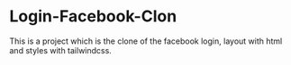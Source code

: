 # Login-Facebook-Clon
This is a project which is the clone of the facebook login, layout with html and styles with tailwindcss.
